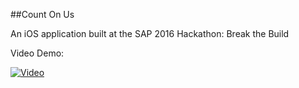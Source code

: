##Count On Us

An iOS application built at the SAP 2016 Hackathon: Break the Build

Video Demo:

[![Video](http://img.youtube.com/vi/nUetUEBF1mw/0.jpg)](https://youtu.be/nUetUEBF1mw)
